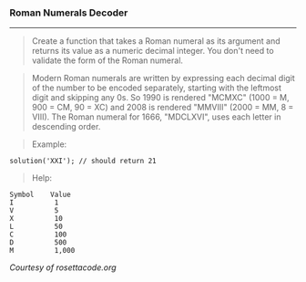 ### Roman Numerals Decoder ###
___
>Create a function that takes a Roman numeral as its argument and returns its value as a numeric decimal integer. You don't need to validate the form of the Roman numeral.

>Modern Roman numerals are written by expressing each decimal digit of the number to be encoded separately, starting with the leftmost digit and skipping any 0s. So 1990 is rendered "MCMXC" (1000 = M, 900 = CM, 90 = XC) and 2008 is rendered "MMVIII" (2000 = MM, 8 = VIII). The Roman numeral for 1666, "MDCLXVI", uses each letter in descending order.

>Example:

    solution('XXI'); // should return 21
>Help:

    Symbol    Value
    I          1
    V          5
    X          10
    L          50
    C          100
    D          500
    M          1,000

*Courtesy of rosettacode.org*